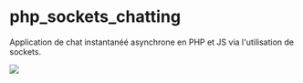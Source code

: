 # php_sockets_chatting
Application de chat instantanéé asynchrone en PHP et JS via l'utilisation de sockets.

![](https://cdn.discordapp.com/attachments/608412167082868758/799823600839295006/image0.png)
